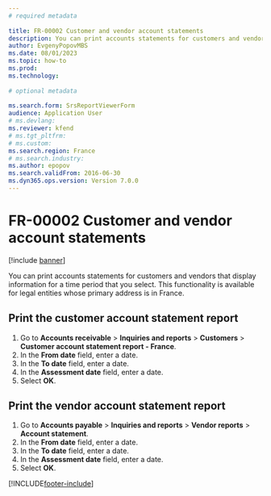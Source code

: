 ```yaml
--- 
# required metadata 
 
title: FR-00002 Customer and vendor account statements
description: You can print accounts statements for customers and vendors that display information for a time period that you select. 
author: EvgenyPopovMBS
ms.date: 08/01/2023
ms.topic: how-to 
ms.prod:  
ms.technology:  
 
# optional metadata 
 
ms.search.form: SrsReportViewerForm   
audience: Application User 
# ms.devlang:  
ms.reviewer: kfend
# ms.tgt_pltfrm:  
# ms.custom:  
ms.search.region: France
# ms.search.industry: 
ms.author: epopov
ms.search.validFrom: 2016-06-30 
ms.dyn365.ops.version: Version 7.0.0 
---
```

# FR-00002 Customer and vendor account statements

[!include [banner](../../includes/banner.md)]

You can print accounts statements for customers and vendors that display information for a time period that you select. This functionality is available for legal entities whose primary address is in France.

## Print the customer account statement report
1. Go to **Accounts receivable** > **Inquiries and reports** > **Customers** > **Customer account statement report - France**.
2. In the **From date** field, enter a date.
3. In the **To date** field, enter a date.
4. In the **Assessment date** field, enter a date.
5. Select **OK**.

## Print the vendor account statement report
1. Go to **Accounts payable** > **Inquiries and reports** > **Vendor reports** > **Account statement**.
2. In the **From date** field, enter a date.
3. In the **To date** field, enter a date.
4. In the **Assessment date** field, enter a date.
5. Select **OK**.



[!INCLUDE[footer-include](../../../includes/footer-banner.md)]
